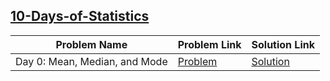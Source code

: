 ## [10-Days-of-Statistics](https://www.hackerrank.com/domains/tutorials/10-days-of-statistics)

Problem Name|Problem Link|Solution Link
---|---|---
Day 0: Mean, Median, and Mode|[Problem](https://www.hackerrank.com/challenges/s10-basic-statistics/problem)|[Solution](/s10-basic-statistics.php)
